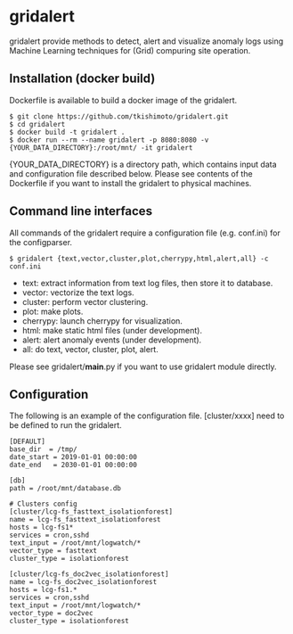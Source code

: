 gridalert
====

gridalert provide methods to detect, alert and visualize anomaly logs using Machine Learning techniques for (Grid) compuring site operation. 

## Installation (docker build)
Dockerfile is available to build a docker image of the gridalert.

    $ git clone https://github.com/tkishimoto/gridalert.git 
    $ cd gridalert
    $ docker build -t gridalert .  
    $ docker run --rm --name gridalert -p 8080:8080 -v {YOUR_DATA_DIRECTORY}:/root/mnt/ -it gridalert    
   
{YOUR_DATA_DIRECTORY} is a directory path, which contains input data and configuration file described below. Please see contents of the Dockerfile if you want to install the gridalert to physical machines.
## Command line interfaces 
All commands of the gridalert require a configuration file (e.g. conf.ini) for the configparser.

    $ gridalert {text,vector,cluster,plot,cherrypy,html,alert,all} -c conf.ini
    
* text: extract information from text log files, then store it to database.
* vector: vectorize the text logs.
* cluster: perform vector clustering.
* plot: make plots.
* cherrypy: launch cherrypy for visualization.
* html: make static html files (under development).
* alert: alert anomaly events (under development).
* all: do text, vector, cluster, plot, alert.

Please see gridalert/__main__.py if you want to use gridalert module directly.

## Configuration 
The following is an example of the configuration file. [cluster/xxxx] need to be defined to run the gridalert.

    [DEFAULT]
    base_dir  = /tmp/
    date_start = 2019-01-01 00:00:00
    date_end   = 2030-01-01 00:00:00

    [db]
    path = /root/mnt/database.db

    # Clusters config
    [cluster/lcg-fs_fasttext_isolationforest]
    name = lcg-fs_fasttext_isolationforest
    hosts = lcg-fs1*
    services = cron,sshd
    text_input = /root/mnt/logwatch/*
    vector_type = fasttext
    cluster_type = isolationforest

    [cluster/lcg-fs_doc2vec_isolationforest]
    name = lcg-fs_doc2vec_isolationforest
    hosts = lcg-fs1.*
    services = cron,sshd
    text_input = /root/mnt/logwatch/*
    vector_type = doc2vec
    cluster_type = isolationforest
